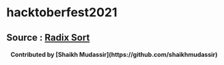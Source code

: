 # hacktoberfest2021

## Source : [Radix Sort](https://www.geeksforgeeks.org/radix-sort/)

<div align="center"><h4>Contributed by [Shaikh Mudassir](https://github.com/shaikhmudassir)</h4></div>